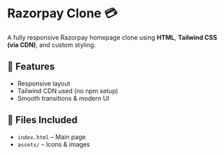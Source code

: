 # Razorpay Clone 💳

A fully responsive Razorpay homepage clone using **HTML**, **Tailwind CSS (via CDN)**, and custom styling.

## 🚀 Features
- Responsive layout
- Tailwind CDN used (no npm setup)
- Smooth transitions & modern UI

## 📁 Files Included
- `index.html` – Main page
- `assets/` – Icons & images
